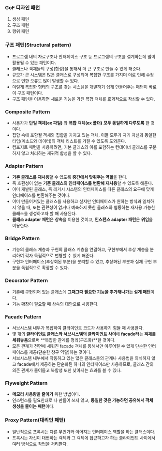 ### GoF 디자인 패턴

1. 생성 패턴
2. 구조 패턴
3. 행위 패턴



### 구조 패턴(Structural pattern)

- 프로그램 내의 자료구조나 인터페이스 구조 등 프로그램의 구조를 설계하는데 많이 활용될 수 있는 패턴이다.
- 클래스나 객체들의 구성(합성)을 통해서 더 큰 구조로 만들 수 있게 해준다.
- 규모가 큰 시스템은 많은 클래스로 구성되어 복잡한 구조를 가지며 이로 인해 수정으로 인한 오류도 많이 발생할 수 있다.
- 이렇게 복잡한 형태의 구조를 갖는 시스템을 개발하기 쉽게 만들어주는 패턴이 바로 이 구조 패턴이다.
- 구조 패턴을 이용하면 새로운 기능을 가진 복합 객체를 효과적으로 작성할 수 있다.



### Composite Pattern

- 사용자가 **단일 객체(ex 파일)** 와 **복합 객체(ex 폴더)** **모두 동일하게 다루도록** 한 것이다.
- 집합 속에 포함될 객체와 집합을 가지고 있는 객체, 이들 모두가 자기 자신과 동일한 타입(메소드와 데이터)의 객체 리스트를 가질 수 있도록 도와준다.
- 컴포지트 패턴을 사용하려면, 기본 클래스와 이를 포함하는 컨테이너 클래스를 구분하지 않고 처리하는 재귀적 합성을 할 수 있다.



### Adapter Pattern

- **기존 클래스를 재사용**할 수 있도록 **중간에서 맞춰주는 역할**을 한다.
- 즉 호환성이 없는 **기존 클래스의 인터페이스를 변환해 재사용**할 수 있도록 해준다.
- 이미 개발된 클래스, 즉 레거시 시스템의 인터페이스를 다른 클래스의 요구에 맞게 인터페이스를 변환해주는 것이다.
- 이미 만들어져있는 클래스를 사용하고 싶지만 인터페이스가 원하는 방식과 일치하지 않을 때, 또는 관련성이 없거나 예측하지 못한 클래스와 협동하는 재사용 가능한 클래스를 생성하고자 할 때 사용된다.
- **클래스 adapter 패턴**은 **상속**을 이용한 것이고, **인스턴스 adapter 패턴**은 **위임**을 이용한다.



### Bridge Pattern

- 기능의 클래스 계층과 구현의 클래스 계층을 연결하고, 구현부에서 추상 계층을 분리하여 각자 독립적으로 변형할 수 있게 해준다.
- 구현과 인터페이스(추상회된 부분)을 분리할 수 있고, 추상화된 부분과 실제 구현 부분을 독립적으로 확장할 수 있다.



### Decorator Pattern

- 기존에 구현되어 있는 클래스에 **그때그때 필요한 기능을 추가해나가는 설계 패턴**이다.
- 기능 확장이 필요할 때 상속의 대안으로 사용한다.



### Facade Pattern

- 서브시스템 내부가 복잡하여 클라이언트 코드가 사용하기 힘들 때 사용한다.
- 몇 개의 **클라이언트 클래스와 서브시스템의 클라이언트 사이**에 **facade라는 객체를 세워놓음**으로써 **복잡한 관계를 정리(구조화)**한 것이다.
- 모든 관계가 전면에 세워진 facade 객체를 통해서만 이루어질 수 있게 단순한 인터페이스를 제공(단순한 창구 역할)하는 것이다.
- 서브시스템 내부에서 작동하고 있는 많은 클래스들의 관계나 사용법을 의식하지 않고 facade에서 제공하는 단순화된 하나의 인터페이스만 사용하므로, 클래스 간의 의존 관계가 줄어들고 복합성 또한 낮아지는 효과를 볼 수 있다.



### Flyweight Pattern

- **메모리 사용량을 줄이기** 위한 방법이다.
- 인스턴스를 필요한대로 다 만들어 쓰지 않고, **동일한 것은 가능하면 공유해서 객체 생성을 줄이는 패턴**이다.



### Proxy Pattern(대리인 패턴)

- 일반적으로 프록시는 다른 무언가와 이어지는 인터페이스 역할을 하는 클래스이다.
- 프록시는 자신이 대변하는 객체와 그 객체에 접근하고자 하는 클라이언트 사이에서 여러 방식으로 작업을 처리한다.